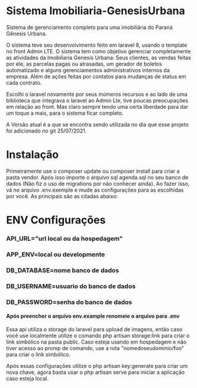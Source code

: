 # Sistema Imobiliaria-GenesisUrbana
Sistema de gerenciamento completo para uma imobiliária do Paraná Gênesis Urbana.

O sistema teve seu desenvolvimento feito em laravel 8, usando o template no front Admin LTE. O sistema tem como objetivo gerenciar completamente as atividades da Imobiliaria Genesis Urbana: Seus clientes, as vendas feitas por ele, as parcelas pagas ou atrasadas, um gerador de boletos automatizado e alguns gerenciamentos administrativos internos da empresa. Além de ações feitas por contatos para mudanças de status em cada contrato.

Escolhi o laravel novamente por seus inúmeros recursos e ao lado de uma biblioteca que integrava o laravel ao Admin Lte, tive poucas preocupações em relação ao front. Mas claro sempre tendo uma certa liberdade para dar um toque a mais, para o sistema ficar completo.

A Versão atual é a que se encontra sendo utilizada no dia que esse projeto foi adicionado no git 25/07/2021.

# Instalação
Primeiramente use o composer update ou composer install para criar a pasta vendor. Após isso importe o arquivo sql agenda.sql no seu banco de dados (Não fiz o uso de migrations por não conhecer ainda). Ao fazer isso, vá no arquivo .env.exemple e mude as configurações para as escolhidas por você. As principais são as citadas abaixo:

# ENV Configurações
### API_URL="url local ou da hospedagem" 
### APP_ENV=local ou developmente 
### DB_DATABASE=nome banco de dados 
### DB_USERNAME=usuario do banco de dados 
### DB_PASSWORD=senha do banco de dados

#### Após preencher o arquivo env.example renomeie o arquivo para .env

Essa api utiliza o storage do laravel para upload de imagens, então caso você use localmente utilize o comando php artisan storage:link para criar o link simbólico na pasta public. Caso esteja usando em hospedagem e não tiver acesso ao promp de comando, use a rota "nomedoseudominio/foo" para criar o link simbólico.

Após essas configurações utilize o php artisan key:generate para criar um nova chave, agora basta usar o php artisan serve para iniciar a aplicação caso esteja local.


